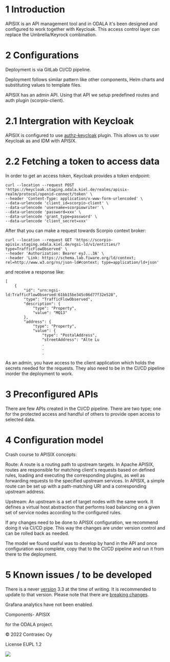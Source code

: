 # 1 Introduction

APISIX is an API management tool and in ODALA it's been designed and configured to work together with Keycloak. This access control layer can replace the Umbrella/Keyrock combination.

# 2 Configurations

Deployment is via GitLab CI/CD pipeline. 

Deployment follows similar pattern like other components, Helm charts and substituting values to template files.

APISIX has an admin API. Using that API we setup predefined routes and auth plugin (scorpio-client).


# 2.1 Intergration with Keycloak

APISIX is configured to use [authz-keycloak](https://apisix.apache.org/docs/apisix/2.15/plugins/authz-keycloak/) plugin. This allows us to user Keycloak as and IDM with APISIX. 

# 2.2 Fetching a token to access data

In order to get an access token, Keycloak provides a token endpoint:

```
curl --location --request POST 'https://keycloak.staging.odala.kiel.de/realms/apisix-realm/protocol/openid-connect/token' \
--header 'Content-Type: application/x-www-form-urlencoded' \
--data-urlencode 'client_id=scorpio-client' \
--data-urlencode 'username=scorpiowriter' \
--data-urlencode 'password=xxx' \
--data-urlencode 'grant_type=password' \
--data-urlencode 'client_secret=xxx'
```
After that you can make a request towards Scorpio context broker:

```
curl --location --request GET 'https://scorpio-apisix.staging.odala.kiel.de/ngsi-ld/v1/entities/?type=TrafficFlowObserved' \
--header 'Authorization: Bearer eyJ...3A' \
--header 'Link: https://schema.lab.fiware.org/ld/context; rel=http://www.w3.org/ns/json-ld#context; type=application/ld+json'
```
and receive a response like:

```
[
    {
        "id": "urn:ngsi-ld:TrafficFlowObserved:61bb15be345c06d77f32e528",
        "type": "TrafficFlowObserved",
        "description": {
            "type": "Property",
            "value": "MQ13"
        },
        "address": {
            "type": "Property",
            "value": {
                "type": "PostalAddress",
                "streetAddress": "Alte Lu
                .
                .
                .
```
As an admin, you have access to the client application which holds the secrets needed for the requests. They also need to be in the CI/CD pipeline inorder the deployment to work.

# 3 Preconfigured APIs

There are few APIs created in the CI/CD pipeline. There are two type; one for the protected access and handful of others to provide open access to selected data.

# 4 Configuration model

Crash course to APISIX concepts:

Route: A route is a routing path to upstream targets. In Apache APISIX, routes are responsible for matching client's requests based on defined rules, loading and executing the corresponding plugins, as well as forwarding requests to the specified upstream services. In APISIX, a simple route can be set up with a path-matching URI and a corresponding upstream address.

Upstream: An upstream is a set of target nodes with the same work. It defines a virtual host abstraction that performs load balancing on a given set of service nodes according to the configured rules.

If any changes need to be done to APISIX configuration, we recommend doing it via CI/CD pipe. This way the changes are under version control and can be rolled back as needed. 

The model we found useful was to develop by hand in the API and once configuration was complete, copy that to the CI/CD pipeline and run it from there to the deployment.

# 5 Known issues / to be developed

There is a never [version](https://apisix.apache.org/docs/apisix/getting-started/README/) 3.3 at the time of writing. It is recommended to update to that version. Please note that there are [breaking changes](https://apisix.apache.org/docs/apisix/next/upgrade-guide-from-2.15.x-to-3.0.0/).

Grafana analytics have not been enabled.

Components- APISIX

for the ODALA project.

© 2022 Contrasec Oy

License EUPL 1.2

![](https://ec.europa.eu/inea/sites/default/files/ceflogos/en_horizontal_cef_logo_2.png)
